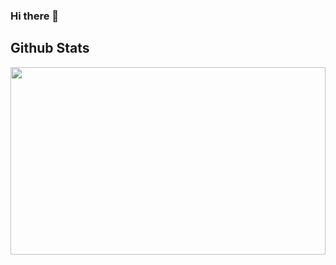 ### Hi there 👋
<div class="stats">
 <h2>Github Stats</h2>
 <img width="100%" height="300px" src="https://github-readme-stats.vercel.app/api?username=Gnarlyluck&show_icons=true&theme=react" />
</div>
<div>
<!--
**Gnarlyluck/Gnarlyluck** is a ✨ _special_ ✨ repository because its `README.md` (this file) appears on your GitHub profile.

Here are some ideas to get you started:

- 🔭 I’m currently working on ...
- 🌱 I’m currently learning ...
- 👯 I’m looking to collaborate on ...
- 🤔 I’m looking for help with ...
- 💬 Ask me about ...
- 📫 How to reach me: ...
- 😄 Pronouns: ...
- ⚡ Fun fact: ...
-->
